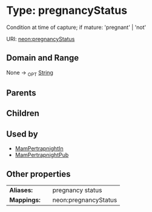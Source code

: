 
# Type: pregnancyStatus


Condition at time of capture; if mature: 'pregnant' | 'not'

URI: [neon:pregnancyStatus](https://data.neonscience.org/pregnancyStatus)


## Domain and Range

None ->  <sub>OPT</sub> [String](types/String.md)

## Parents


## Children


## Used by

 * [MamPertrapnightIn](MamPertrapnightIn.md)
 * [MamPertrapnightPub](MamPertrapnightPub.md)

## Other properties

|  |  |  |
| --- | --- | --- |
| **Aliases:** | | pregnancy status |
| **Mappings:** | | neon:pregnancyStatus |

